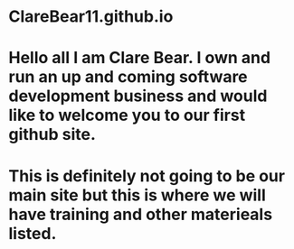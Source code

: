 # ClareBear11.github.io

# Hello all I am Clare Bear. I own and run an up and coming software development business and would like to welcome you to our first github site.

# This is definitely not going to be our main site but this is where we will have training and other materieals listed.
